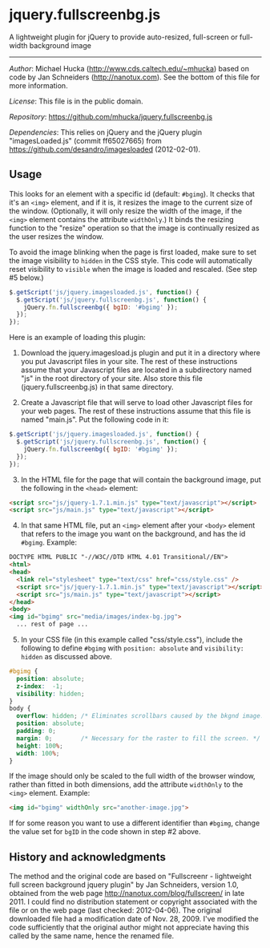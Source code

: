 jquery.fullscreenbg.js
======================

A lightweight plugin for jQuery to provide auto-resized, full-screen or
full-width background image

----

*Author*: Michael Hucka (http://www.cds.caltech.edu/~mhucka) based on code
by Jan Schneiders (http://nanotux.com).  See the bottom of this file for
more information.

*License*:       This file is in the public domain.

*Repository*:    https://github.com/mhucka/jquery.fullscreenbg.js
 
*Dependencies*: This relies on jQuery and the jQuery plugin
"imagesLoaded.js" (commit ff65027665) from
https://github.com/desandro/imagesloaded (2012-02-01).

Usage
-----

This looks for an element with a specific id (default: `#bgimg`).  It
checks that it's an `<img>` element, and if it is, it resizes the image to
the current size of the window.  (Optionally, it will only resize the width
of the image, if the `<img>` element contains the attribute `widthOnly`.)
It binds the resizing function to the "resize" operation so that the image
is continually resized as the user resizes the window.

To avoid the image blinking when the page is first loaded, make sure to set
the image visibility to `hidden` in the CSS style.  This code will
automatically reset visibility to `visible` when the image is loaded and
rescaled.  (See step #5 below.)

~~~~~javascript
$.getScript('js/jquery.imagesloaded.js', function() {
  $.getScript('js/jquery.fullscreenbg.js', function() {
    jQuery.fn.fullscreenbg({ bgID: '#bgimg' });
  });
});
~~~~~

Here is an example of loading this plugin:

1. Download the jquery.imagesload.js plugin and put it in a directory where
   you put Javascript files in your site.  The rest of these instructions
   assume that your Javascript files are located in a subdirectory named "js"
   in the root directory of your site.  Also store this file
   (jquery.fullscreenbg.js) in that same directory.

2. Create a Javascript file that will serve to load other Javascript files
   for your web pages.  The rest of these instructions assume that this file
   is named "main.js".  Put the following code in it:
~~~~~javascript
$.getScript('js/jquery.imagesloaded.js', function() {
  $.getScript('js/jquery.fullscreenbg.js', function() {
    jQuery.fn.fullscreenbg({ bgID: '#bgimg' });
  });
});
~~~~~

3. In the HTML file for the page that will contain the background image, put
   the following in the `<head>` element:
~~~~~HTML
<script src="js/jquery-1.7.1.min.js" type="text/javascript"></script>
<script src="js/main.js" type="text/javascript"></script>
~~~~~

4. In that same HTML file, put an `<img>` element after your `<body>`
   element that refers to the image you want on the background, and has the
   id `#bgimg`.  Example:
~~~~~HTML
DOCTYPE HTML PUBLIC "-//W3C//DTD HTML 4.01 Transitional//EN">
<html>
<head>
  <link rel="stylesheet" type="text/css" href="css/style.css" />
  <script src="js/jquery-1.7.1.min.js" type="text/javascript"></script>
  <script src="js/main.js" type="text/javascript"></script>
</head>
<body>
<img id="bgimg" src="media/images/index-bg.jpg">
  ... rest of page ...
~~~~~

5. In your CSS file (in this example called "css/style.css"), include the
   following to define `#bgimg` with `position: absolute` and `visibility:
   hidden` as discussed above.
~~~~~CSS
#bgimg {
  position: absolute;
  z-index:  -1;
  visibility: hidden;
}
body {
  overflow: hidden; /* Eliminates scrollbars caused by the bkgnd image. */
  position: absolute;
  padding: 0;
  margin: 0;        /* Necessary for the raster to fill the screen. */
  height: 100%;
  width: 100%;
}
~~~~~
If the image should only be scaled to the full width of the browser window,
rather than fitted in both dimensions, add the attribute `widthOnly` to the
`<img>` element.  Example:
~~~~~HTML
<img id="bgimg" widthOnly src="another-image.jpg">
~~~~~
If for some reason you want to use a different identifier than `#bgimg`, change
the value set for `bgID` in the code shown in step #2 above.


History and acknowledgments
---------------------------

The method and the original code are based on "Fullscreenr - lightweight full
screen background jquery plugin" by Jan Schneiders, version 1.0, obtained
from the web page http://nanotux.com/blog/fullscreen/ in late 2011.  I could
find no distribution statement or copyright associated with the file or on
the web page (last checked: 2012-04-06).  The original downloaded file had a
modification date of Nov. 28, 2009.  I've modified the code sufficiently that
the original author might not appreciate having this called by the same name,
hence the renamed file.

